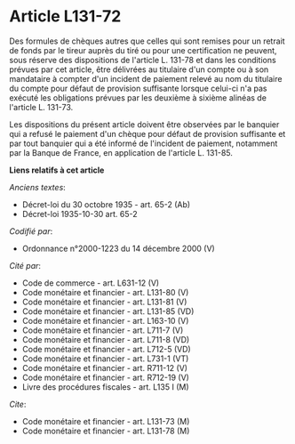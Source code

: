 # Article L131-72

Des formules de chèques autres que celles qui sont remises pour un retrait de fonds par le tireur auprès du tiré ou pour une
certification ne peuvent, sous réserve des dispositions de l'article L. 131-78 et dans les conditions prévues par cet
article, être délivrées au titulaire d'un compte ou à son mandataire à compter d'un incident de paiement relevé au nom du
titulaire du compte pour défaut de provision suffisante lorsque celui-ci n'a pas exécuté les obligations prévues par les
deuxième à sixième alinéas de l'article L. 131-73.

Les dispositions du présent article doivent être observées par le banquier qui a refusé le paiement d'un chèque pour défaut
de provision suffisante et par tout banquier qui a été informé de l'incident de paiement, notamment par la Banque de France,
en application de l'article L. 131-85.

**Liens relatifs à cet article**

_Anciens textes_:

  - Décret-loi du 30 octobre 1935 - art. 65-2 (Ab)
  - Décret-loi 1935-10-30 art. 65-2

_Codifié par_:

  - Ordonnance n°2000-1223 du 14 décembre 2000 (V)

_Cité par_:

  - Code de commerce - art. L631-12 (V)
  - Code monétaire et financier - art. L131-80 (V)
  - Code monétaire et financier - art. L131-81 (V)
  - Code monétaire et financier - art. L131-85 (VD)
  - Code monétaire et financier - art. L163-10 (V)
  - Code monétaire et financier - art. L711-7 (V)
  - Code monétaire et financier - art. L711-8 (VD)
  - Code monétaire et financier - art. L712-5 (VD)
  - Code monétaire et financier - art. L731-1 (VT)
  - Code monétaire et financier - art. R711-12 (V)
  - Code monétaire et financier - art. R712-19 (V)
  - Livre des procédures fiscales - art. L135 I (M)

_Cite_:

  - Code monétaire et financier - art. L131-73 (M)
  - Code monétaire et financier - art. L131-78 (M)
